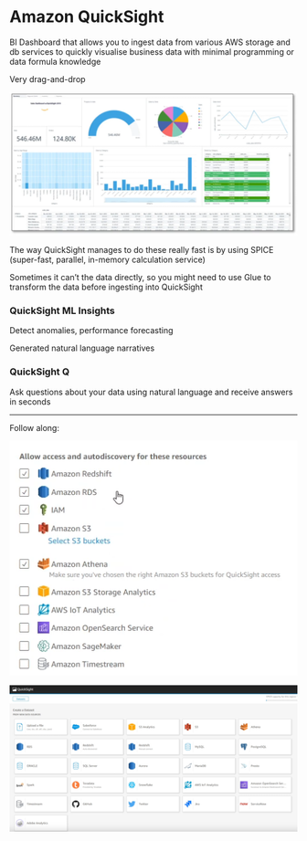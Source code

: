 # Amazon QuickSight

BI Dashboard that allows you to ingest data from various AWS storage and db services to quickly visualise business data with minimal programming or data formula knowledge

Very drag-and-drop

![Untitled](Amazon%20QuickSight%208cc5c9a8304446d4a4f8e041974c97a7/Untitled.png)

The way QuickSight manages to do these really fast is by using SPICE (super-fast, parallel, in-memory calculation service)

Sometimes it can’t the data directly, so you might need to use Glue to transform the data before ingesting into QuickSight

### QuickSight ML Insights

Detect anomalies, performance forecasting

Generated natural language narratives

### QuickSight Q

Ask questions about your data using natural language and receive answers in seconds

---

Follow along:

![Untitled](Amazon%20QuickSight%208cc5c9a8304446d4a4f8e041974c97a7/Untitled%201.png)

![Untitled](Amazon%20QuickSight%208cc5c9a8304446d4a4f8e041974c97a7/Untitled%202.png)